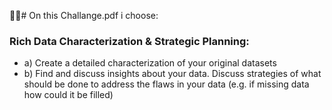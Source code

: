 👨‍💻# On this Challange.pdf i choose:

### Rich Data Characterization & Strategic Planning:
- a) Create a detailed characterization of your original datasets
- b) Find and discuss insights about your data. Discuss strategies of what should be done to address the flaws in your data (e.g. if missing data how could it be filled)
